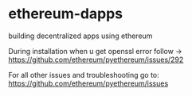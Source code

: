# ethereum-dapps
building decentralized apps using ethereum

During installation when u get openssl error follow -> https://github.com/ethereum/pyethereum/issues/292


For all other issues and troubleshooting go to: https://github.com/ethereum/pyethereum/issues



